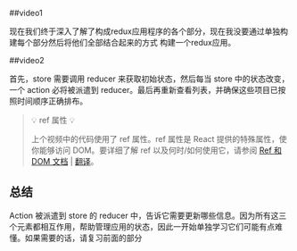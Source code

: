 ##video1

现在我们终于深入了解了构成redux应用程序的各个部分，现在我没要通过单独构建每个部分然后将他们全部结合起来的方式 构建一个redux应用。

##video2

首先，store 需要调用 reducer 来获取初始状态，然后每当 store 中的状态改变，一个 action 必将被派遣到 reducer。最后再重新查看列表，并确保这些项目已按照时间顺序正确排布。

>💡 ref 属性 💡
>
>上个视频中的代码使用了 ref 属性。ref 属性是 React 提供的特殊属性，使你能够访问 DOM。要详细了解 ref 以及何时/如何使用它，请参阅 [Ref 和 DOM 文档](https://reactjs.org/docs/refs-and-the-dom.html) | [翻译](https://doc.react-china.org/docs/refs-and-the-dom.html)。

## 总结
Action 被派遣到 store 的 reducer 中，告诉它需要更新哪些信息。因为所有这三个元素都相互作用，帮助管理应用的状态，因此一开始单独学习它们可能有点难懂。如果需要的话，请复习前面的部分